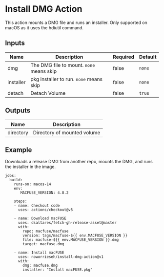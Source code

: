 # Install DMG Action

This action mounts a DMG file and runs an installer. Only supported on macOS as it uses the hdiutil command.

## Inputs

| Name      | Description                              | Required | Default |
| --------- | ---------------------------------------- | -------- | ------- |
| dmg       | The DMG file to mount. `none` means skip | false    | `none`  |
| installer | pkg installer to run. `none` means skip  | false    | `none`  |
| detach    | Detach Volume                            | false    | `true`  |

## Outputs

| Name      | Description                 |
| --------- | --------------------------- |
| directory | Directory of mounted volume |

## Example

Downloads a release DMG from another repo, mounts the DMG, and runs the installer in the image.

```
jobs:
  build:
    runs-on: macos-14
    env:
       MACFUSE_VERSION: 4.8.2

    steps:
    - name: Checkout code
      uses: actions/checkout@v5

    - name: Download macFUSE
      uses: dsaltares/fetch-gh-release-asset@master
      with:
        repo: macfuse/macfuse
        version: tags/macfuse-${{ env.MACFUSE_VERSION }}
        file: macfuse-${{ env.MACFUSE_VERSION }}.dmg
        target: macfuse.dmg

    - name: Install macFUSE
      uses: noworrieseh/install-dmg-action@v1
      with:
        dmg: macfuse.dmg
        installer: "Install macFUSE.pkg"

```

